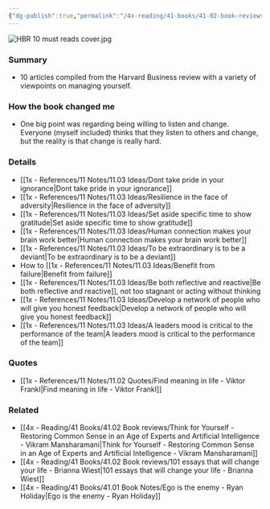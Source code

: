```yaml
---
{"dg-publish":true,"permalink":"/4x-reading/41-books/41-02-book-reviews/hb-rs-10-must-reads-on-managing-yourself/","title":"HBRs 10 must reads on managing yourself","dgShowBacklinks":false}
---
```


![HBR 10 must reads cover.jpg](/img/user/4x%20-%20Reading/41%20Books/41.02%20Book%20reviews/HBR%2010%20must%20reads%20cover.jpg)

### Summary
- 10 articles compiled from the Harvard Business review with a variety of viewpoints on managing yourself.

### How the book changed me
- One big point was regarding being willing to listen and change. Everyone (myself included) thinks that they listen to others and change, but the reality is that change is really hard.

### Details
- [[1x - References/11 Notes/11.03 Ideas/Dont take pride in your ignorance\|Dont take pride in your ignorance]]
- [[1x - References/11 Notes/11.03 Ideas/Resilience in the face of adversity\|Resilience in the face of adversity]]
- [[1x - References/11 Notes/11.03 Ideas/Set aside specific time to show gratitude\|Set aside specific time to show gratitude]]
- [[1x - References/11 Notes/11.03 Ideas/Human connection makes your brain work better\|Human connection makes your brain work better]]
- [[1x - References/11 Notes/11.03 Ideas/To be extraordinary is to be a deviant\|To be extraordinary is to be a deviant]]
- How to [[1x - References/11 Notes/11.03 Ideas/Benefit from failure\|Benefit from failure]]
- [[1x - References/11 Notes/11.03 Ideas/Be both reflective and reactive\|Be both reflective and reactive]], not too stagnant or acting without thinking
- [[1x - References/11 Notes/11.03 Ideas/Develop a network of people who will give you honest feedback\|Develop a network of people who will give you honest feedback]]
- [[1x - References/11 Notes/11.03 Ideas/A leaders mood is critical to the performance of the team\|A leaders mood is critical to the performance of the team]]

### Quotes
- [[1x - References/11 Notes/11.02 Quotes/Find meaning in life - Viktor Frankl\|Find meaning in life - Viktor Frankl]]

### Related
- [[4x - Reading/41 Books/41.02 Book reviews/Think for Yourself - Restoring Common Sense in an Age of Experts and Artificial Intelligence - Vikram Mansharamani\|Think for Yourself - Restoring Common Sense in an Age of Experts and Artificial Intelligence - Vikram Mansharamani]]
- [[4x - Reading/41 Books/41.02 Book reviews/101 essays that will change your life - Brianna Wiest\|101 essays that will change your life - Brianna Wiest]]
- [[4x - Reading/41 Books/41.01 Book Notes/Ego is the enemy - Ryan Holiday\|Ego is the enemy - Ryan Holiday]]
